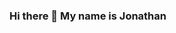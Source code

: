 ### Hi there 👋 My name is Jonathan

<!--
**jonathan296/jonathan296** is a ✨ _special_ ✨ repository because its `README.md` (this file) appears on your GitHub profile.

Here are some ideas to get you started:

- 🔭 I’m currently working on weather dashboard web app
- 🌱 I’m currently learning typescript
- 👯 I’m looking to collaborate on larger scale full-stack projects 
- 🤔 I’m looking for help with leveraging the Web Audio API
- 💬 Ask me about my current projects
- 📫 How to reach me: jonathanalvarenga296@gmail.com
- 😄 Pronouns: He/Him
- ⚡ Fun fact: I love Karaoke
-->
